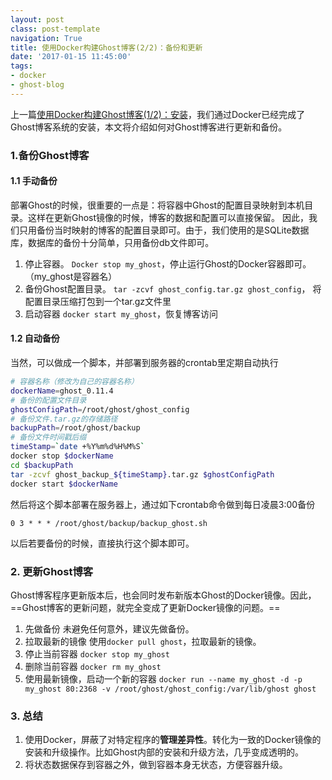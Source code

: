 ```yaml
---
layout: postclass: post-templatenavigation: True
title: 使用Docker构建Ghost博客(2/2)：备份和更新
date: '2017-01-15 11:45:00'
tags:
- docker
- ghost-blog
---
```


上一篇[使用Docker构建Ghost博客(1/2)：安装](/using-docker-to-build-ghost-blog-install/)，我们通过Docker已经完成了Ghost博客系统的安装，本文将介绍如何对Ghost博客进行更新和备份。

### 1.备份Ghost博客
#### 1.1 手动备份
部署Ghost的时候，很重要的一点是：将容器中Ghost的配置目录映射到本机目录。这样在更新Ghost镜像的时候，博客的数据和配置可以直接保留。
因此，我们只用备份当时映射的博客的配置目录即可。由于，我们使用的是SQLite数据库，数据库的备份十分简单，只用备份db文件即可。

1. 停止容器。
`Docker stop my_ghost`，停止运行Ghost的Docker容器即可。（my_ghost是容器名）
1. 备份Ghost配置目录。
`tar -zcvf ghost_config.tar.gz ghost_config`，
将配置目录压缩打包到一个tar.gz文件里
1. 启动容器
`docker start my_ghost`，恢复博客访问
#### 1.2 自动备份
当然，可以做成一个脚本，并部署到服务器的crontab里定期自动执行
 
```bash
# 容器名称（修改为自己的容器名称）
dockerName=ghost_0.11.4
# 备份的配置文件目录
ghostConfigPath=/root/ghost/ghost_config
# 备份文件.tar.gz的存储路径
backupPath=/root/ghost/backup
# 备份文件时间戳后缀
timeStamp=`date +%Y%m%d%H%M%S`
docker stop $dockerName
cd $backupPath
tar -zcvf ghost_backup_${timeStamp}.tar.gz $ghostConfigPath
docker start $dockerName
```   
然后将这个脚本部署在服务器上，通过如下crontab命令做到每日凌晨3:00备份

    0 3 * * * /root/ghost/backup/backup_ghost.sh
以后若要备份的时候，直接执行这个脚本即可。

### 2. 更新Ghost博客
Ghost博客程序更新版本后，也会同时发布新版本Ghost的Docker镜像。因此，==Ghost博客的更新问题，就完全变成了更新Docker镜像的问题。==

1. 先做备份
未避免任何意外，建议先做备份。
1. 拉取最新的镜像
使用`docker pull ghost`，拉取最新的镜像。
1. 停止当前容器
`docker stop my_ghost`
1. 删除当前容器
`docker rm my_ghost`
1. 使用最新镜像，启动一个新的容器
`docker run --name my_ghost -d -p my_ghost 80:2368 -v /root/ghost/ghost_config:/var/lib/ghost ghost`

### 3. 总结
1. 使用Docker，屏蔽了对特定程序的**管理差异性**。转化为一致的Docker镜像的安装和升级操作。比如Ghost内部的安装和升级方法，几乎变成透明的。
1. 将状态数据保存到容器之外，做到容器本身无状态，方便容器升级。
